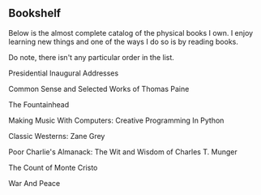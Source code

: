 ## Bookshelf

Below is the almost complete catalog of the physical books I own. I enjoy learning new things and one of the ways I do so is by reading books. 

Do note, there isn't any particular order in the list. 


Presidential Inaugural Addresses

Common Sense and Selected Works of Thomas Paine

The Fountainhead 

Making Music With Computers: Creative Programming In Python

Classic Westerns: Zane Grey 

Poor Charlie's Almanack: The Wit and Wisdom of Charles T. Munger

The Count of Monte Cristo

War And Peace
